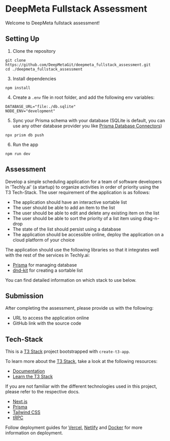 # DeepMeta Fullstack Assessment

Welcome to DeepMeta fullstack assessment!

## Setting Up

1. Clone the repository

```
git clone https://github.com/DeepMetaGit/deepmeta_fullstack_assessment.git
cd ./deepmeta_fullstack_assessment
```

3. Install dependencies

```
npm install
```

4. Create a `.env` file in root folder, and add the following env variables:

```
DATABASE_URL="file:./db.sqlite"
NODE_ENV="development"
```

5. Sync your Prisma schema with your database (SQLite is default, you can use any other database provider you like [Prisma Database Connectors](https://www.prisma.io/docs/concepts/database-connectors))

```
npx prism db push
```

6. Run the app

```
npm run dev
```

## Assessment

Develop a simple scheduling application for a team of software developers in 'Techly.ai' (a startup) to organize activities in order of priority using the T3 Tech-Stack. The user requirement of the application is as follows:

- The application should have an interactive sortable list
- The user should be able to add an item to the list
- The user should be able to edit and delete any existing item on the list
- The user should be able to sort the priority of a list item using drag-n-drop
- The state of the list should persist using a database
- The application should be accessible online, deploy the application on a cloud platform of your choice

The application should use the following libraries so that it integrates well with the rest of the services in Techly.ai:

- [Prisma](https://prisma.io) for managing database
- [dnd-kit](https://docs.dndkit.com/) for creating a sortable list

You can find detailed information on which stack to use below.

## Submission

After completing the assessment, please provide us with the following:

- URL to access the application online
- GitHub link with the source code

## Tech-Stack

This is a [T3 Stack](https://create.t3.gg/) project bootstrapped with `create-t3-app`.

To learn more about the [T3 Stack](https://create.t3.gg/), take a look at the following resources:

- [Documentation](https://create.t3.gg/)
- [Learn the T3 Stack](https://create.t3.gg/en/faq#what-learning-resources-are-currently-available)

If you are not familiar with the different technologies used in this project, please refer to the respective docs.

- [Next.js](https://nextjs.org)
- [Prisma](https://prisma.io)
- [Tailwind CSS](https://tailwindcss.com)
- [tRPC](https://trpc.io)

Follow deployment guides for [Vercel](https://create.t3.gg/en/deployment/vercel), [Netlify](https://create.t3.gg/en/deployment/netlify) and [Docker](https://create.t3.gg/en/deployment/docker) for more information on deployment.
